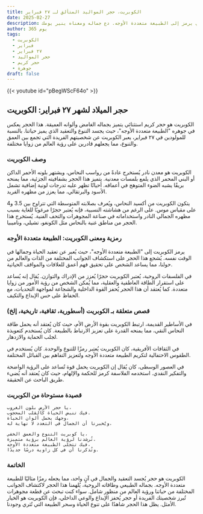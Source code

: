 ```yaml
---
title: الكوبريت، حجر المواليد المتألق لـ ٢٧ فبراير
date: 2025-02-27
description: اشعر بأهمية الكوبريت، حجر المواليد لـ ٢٧ فبراير الذي يرمز إلى الطبيعة متعددة الأوجه. دع جماله ومعناه ينير يومك.
author: 365 يوم
tags:
  - الكوبريت
  - فبراير
  - ٢٧ فبراير
  - حجر المواليد
  - حجر كريم
  - جوهرة
draft: false
---
```


{{< youtube id="pBegWScF64o" >}}

## حجر الميلاد لشهر ٢٧ فبراير: الكوبريت

الكوبريت هو حجر كريم استثنائي يتميز بجماله الغامض وألوانه العميقة. هذا الحجر يعكس في جوهره "الطبيعة متعددة الأوجه"، حيث يجسد التنوع والتعقيد الذي يميز حياتنا. بالنسبة للمولودين في ٢٧ فبراير، يعبر الكوبريت عن شخصيتهم الفريدة التي تجمع بين العمق والتنوع، مما يجعلهم قادرين على رؤية العالم من زوايا مختلفة.

### وصف الكوبريت

الكوبريت هو معدن نادر يُستخرج عادةً من رواسب النحاس، ويشتهر بلونه الأحمر الداكن أو البني المحمر الذي يلمع بلمسات معدنية. يتميز هذا الحجر بشفافيته الجزئية، مما يمنحه بريقًا يشبه الضوء المتوهج في أعماقه. أحيانًا تظهر عليه تدرجات لونية إضافية تشمل الأسود والبرتقالي، مما يعزز من مظهره الفريد.

يتكون الكوبريت من أكسيد النحاس، ويُعرف بصلابته المتوسطة التي تتراوح بين 3.5 و4 على مقياس موس. على الرغم من هشاشته النسبية، فإنه يُعتبر حجرًا مرغوبًا للغاية بسبب مظهره الجمالي النادر واستخداماته في صناعة المجوهرات والتحف الفنية. يُستخرج هذا الحجر من مناطق غنية بالنحاس مثل الكونغو، تشيلي، وناميبيا.

### رمزية ومعنى الكوبريت: الطبيعة متعددة الأوجه

يرمز الكوبريت إلى "الطبيعة متعددة الأوجه"، حيث يُعبر عن تعقيد الحياة وجمالها في الوقت نفسه. يُشجع هذا الحجر على استكشاف الجوانب المختلفة من الذات والعالم من حولنا، مما يساعد الشخص على تحقيق فهم أعمق للعلاقات والمواقف الحياتية.

في الفلسفات الروحية، يُعتبر الكوبريت حجرًا يُعزز من الإدراك والتوازن. يُقال إنه يُساعد على استقرار الطاقة العاطفية والعقلية، مما يُمكن الشخص من رؤية الأمور من زوايا متعددة. كما يُعتقد أن هذا الحجر يُحفز القوة الداخلية والشجاعة لمواجهة التحديات، مع الحفاظ على حس الإبداع والتكيف.

### قصص متعلقة بـ الكوبريت (أسطورية، ثقافية، تاريخية، إلخ)

في الأساطير القديمة، ارتبط الكوبريت بقوة الأرض الأم، حيث كان يُعتقد أنه يحمل طاقة النحاس النقي، مما يمنحه القدرة على تعزيز الارتباط بالطبيعة. كان يُستخدم كتعويذة لجلب الحماية والازدهار.

في الثقافات الأفريقية، كان الكوبريت يُعتبر رمزًا للتنوع والوحدة. كان يُستخدم في الطقوس الاحتفالية لتكريم الطبيعة متعددة الأوجه ولتعزيز التفاهم بين القبائل المختلفة.

في العصور الوسطى، كان يُقال إن الكوبريت يحمل قوة تُساعد على الرؤية الواضحة والتفكير النقدي. استخدمه الفلاسفة كرمز للحكمة والإلهام، حيث كان يُعتقد أنه يُضيء طريق الباحث عن الحقيقة.

### قصيدة مستوحاة من الكوبريت

```
يا حجر الأرض بلون الغروب،
فيك تنبض الحياة كالقلب المحجوب.
وجهك يحمل ألوان الحياة،
ويُخبرنا أن الجمال في التعدد لا نهاية له.

يا كوبريت التنوع والعمق الخفي،
تُرشدنا لرؤية العالم برؤية متميزة.
فيك تتجلى الطبيعة متعددة الأوجه،
وتُذكرنا أن في كل زاوية درسًا جديدًا.
```

### الخاتمة

الكوبريت هو حجر يُجسد التعقيد والجمال في آنٍ واحد، مما يجعله رمزًا مثاليًا للطبيعة متعددة الأوجه. بجماله الطبيعي وطاقاته الروحية، يُلهمنا هذا الحجر لاكتشاف الجوانب المختلفة من حياتنا ورؤية العالم من منظور شامل. سواء كنت تبحث عن قطعة مجوهرات تُبرز شخصيتك الفريدة أو حجر يُحفز الإبداع والوعي الداخلي، فإن الكوبريت هو الخيار الأمثل. يظل هذا الحجر شاهدًا على تنوع الحياة وسحر الطبيعة التي تُثري وجودنا.
